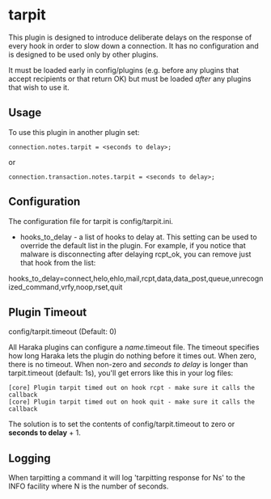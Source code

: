 # tarpit

This plugin is designed to introduce deliberate delays on the response
of every hook in order to slow down a connection. It has no
configuration and is designed to be used only by other plugins.

It must be loaded early in config/plugins (e.g. before any plugins
that accept recipients or that return OK) but must be loaded _after_
any plugins that wish to use it.

## Usage

To use this plugin in another plugin set:

    connection.notes.tarpit = <seconds to delay>;

or

    connection.transaction.notes.tarpit = <seconds to delay>;

## Configuration

The configuration file for tarpit is config/tarpit.ini.

- hooks_to_delay - a list of hooks to delay at. This setting can be used to
  override the default list in the plugin. For example, if you notice that
  malware is disconnecting after delaying rcpt_ok, you can remove just that
  hook from the list:

hooks_to_delay=connect,helo,ehlo,mail,rcpt,data,data_post,queue,unrecognized_command,vrfy,noop,rset,quit

## Plugin Timeout

config/tarpit.timeout (Default: 0)

All Haraka plugins can configure a _name_.timeout file. The timeout specifies
how long Haraka lets the plugin do nothing before it times out. When zero,
there is no timeout. When non-zero and _seconds to delay_ is longer than
tarpit.timeout (default: 1s), you'll get errors like this in your log files:

    [core] Plugin tarpit timed out on hook rcpt - make sure it calls the callback
    [core] Plugin tarpit timed out on hook quit - make sure it calls the callback

The solution is to set the contents of config/tarpit.timeout to zero or
**seconds to delay** + 1.

## Logging

When tarpitting a command it will log 'tarpitting response for Ns' to
the INFO facility where N is the number of seconds.
